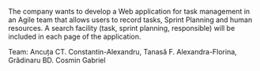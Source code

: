 The company wants to develop a Web application for task management in an Agile team that allows users to record tasks, Sprint Planning and human resources. A search facility (task, sprint planning, responsible) will be included in each page of the application.



Team: Ancuța CT. Constantin-Alexandru, Tanasă F. Alexandra-Florina, Grădinaru BD. Cosmin Gabriel
